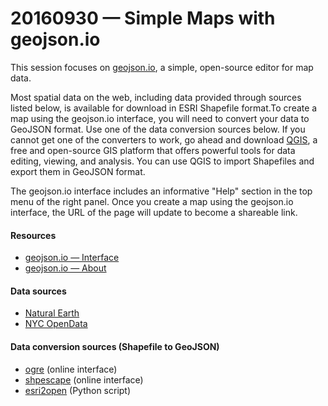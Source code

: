 # 20160930 &mdash; Simple Maps with geojson.io

This session focuses on [geojson.io](http://geojson.io/about.html), a simple, open-source editor for map data.

Most spatial data on the web, including data provided through sources listed below, is available for download in ESRI Shapefile format.To create a map using the geojson.io interface, you will need to convert your data to GeoJSON format. Use one of the data conversion sources below. If you cannot get one of the converters to work, go ahead and download [QGIS](http://qgis.org/en/site/), a free and open-source GIS platform that offers powerful tools for data editing, viewing, and analysis. You can use QGIS to import Shapefiles and export them in GeoJSON format.

The geojson.io interface includes an informative "Help" section in the top menu of the right panel. Once you create a map using the geojson.io interface, the URL of the page will update to become a shareable link.

#### Resources

* [geojson.io &mdash; Interface](http://geojson.io/)
* [geojson.io &mdash; About](http://geojson.io/about.html)

#### Data sources

* [Natural Earth](http://www.naturalearthdata.com/downloads/)
* [NYC OpenData](https://nycopendata.socrata.com/)

#### Data conversion sources (Shapefile to GeoJSON)

* [ogre](http://ogre.adc4gis.com/) (online interface)
* [shpescape](http://www.shpescape.com/) (online interface)
* [esri2open](https://github.com/project-open-data/esri2open) (Python script)